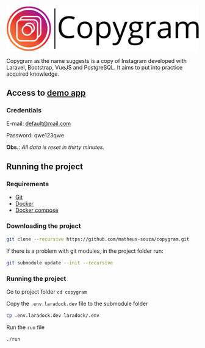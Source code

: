 ![Copygram](images/logo_readme.png)

Copygram as the name suggests is a copy of Instagram developed with Laravel, Bootstrap, VueJS and PostgreSQL. It aims to put into practice acquired knowledge.

## Access to [demo app]()
### Credentials

E-mail: default@mail.com

Password: qwe123qwe

**Obs.**: *All data is reset in thirty minutes.*

## Running the project
### Requirements
- [Git](https://git-scm.com/)
- [Docker](https://www.docker.com/)
- [Docker compose](https://docs.docker.com/compose/)

### Downloading the project
```bash
git clone --recursive https://github.com/matheus-souza/copygram.git
```

If there is a problem with git modules, in the project folder run:
```bash
git submodule update --init --recursive
```

### Running the project
Go to project folder ```cd copygram```

Copy the ```.env.laradock.dev``` file to the submodule folder
```bash
cp .env.laradock.dev laradock/.env
```

Run the ```run``` file
```bash
./run
```
